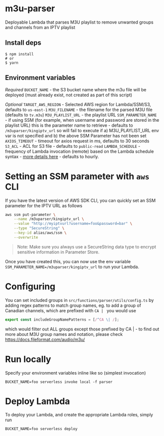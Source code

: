 # m3u-parser

Deployable Lambda that parses M3U playlist to remove unwanted groups and channels from an IPTV playlist

## Install deps

```
$ npm install
# or
$ yarn
```

## Environment variables

_Required_
`BUCKET_NAME` - the S3 bucket name where the m3u file will be deployed (must already exist, not created as part of this script)

_Optional_
`TARGET_AWS_REGION` - Selected AWS region for Lambda/SSM/S3, defaults to `us-east-1`
`M3U_FILENAME` - the filename for the parsed M3U file (defaults to `tv.m3u`)
`M3U_PLAYLIST_URL` - the playlist URL
`SSM_PARAMETER_NAME` - if using SSM (for example, when username and password are stored in the playlist URL) this is the parameter name to retrieve - defaults to `/m3uparser/kingiptv_url` so will fail to execute if a) M3U_PLAYLIST_URL env var is not specified and b) the above SSM Parameter has not been set
`AXIOS_TIMEOUT` - timeout for axios request in ms, defaults to 30 seconds
`S3_ACL` - ACL for S3 file - defaults to `public-read`
`LAMBDA_SCHEDULE` - frequency of Lambda invocation (remote) based on the Lambda schedule syntax - [more details here](https://docs.aws.amazon.com/lambda/latest/dg/services-cloudwatchevents-expressions.html) - defaults to hourly.

# Setting an SSM parameter with `aws` CLI

If you have the latest version of AWS SDK CLI, you can quickly set an SSM parameter for the IPTV URL as follows

```sh
aws ssm put-parameter \
    --name /m3uparser/kingiptv_url \
    --value "http://myiptvurl?username=foo&password=bar" \
    --type "SecureString" \
    --key-id alias/aws/ssm \
    --overwrite
```

> Note: Make sure you always use a SecureString data type to encrypt sensitive information in Parameter Store.

Once you have created this, you can now use the env variable `SSM_PARAMETER_NAME=/m3uparser/kingiptv_url` to run your Lambda.

# Configuring

You can set included groups in `src/functions/parser/utils/config.ts` by adding regex patterns to match group names, eg. to add a group of Canadian channels, which are prefixed with `CA | ` you would use

```javascript
export const includeGroupNamePatterns = [/^CA \| /];
```

which would filter out ALL groups except those prefixed by CA | - to find out more about M3U group names and notation, please check https://docs.fileformat.com/audio/m3u/

# Run locally

Specify your environment variables inline like so (simplest invocation)

```
BUCKET_NAME=foo serverless invoke local -f parser
```

# Deploy Lambda

To deploy your Lambda, and create the appropriate Lambda roles, simply run

```
BUCKET_NAME=foo serverless deploy
```
